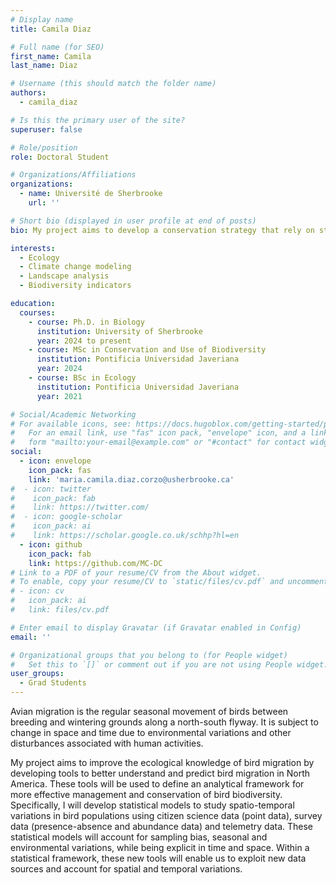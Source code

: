 ```yaml
---
# Display name
title: Camila Diaz

# Full name (for SEO)
first_name: Camila
last_name: Diaz

# Username (this should match the folder name)
authors:
  - camila_diaz

# Is this the primary user of the site?
superuser: false

# Role/position
role: Doctoral Student

# Organizations/Affiliations
organizations:
  - name: Université de Sherbrooke
    url: ''

# Short bio (displayed in user profile at end of posts)
bio: My project aims to develop a conservation strategy that rely on state-of-the-art models that integrate biodiversity data from many sources.

interests:
  - Ecology
  - Climate change modeling
  - Landscape analysis 
  - Biodiversity indicators

education:
  courses:
    - course: Ph.D. in Biology
      institution: University of Sherbrooke
      year: 2024 to present
    - course: MSc in Conservation and Use of Biodiversity 
      institution: Pontificia Universidad Javeriana
      year: 2024
    - course: BSc in Ecology 
      institution: Pontificia Universidad Javeriana
      year: 2021

# Social/Academic Networking
# For available icons, see: https://docs.hugoblox.com/getting-started/page-builder/#icons
#   For an email link, use "fas" icon pack, "envelope" icon, and a link in the
#   form "mailto:your-email@example.com" or "#contact" for contact widget.
social:
  - icon: envelope
    icon_pack: fas
    link: 'maria.camila.diaz.corzo@usherbrooke.ca'
#  - icon: twitter
#    icon_pack: fab
#    link: https://twitter.com/
#  - icon: google-scholar
#    icon_pack: ai
#    link: https://scholar.google.co.uk/schhp?hl=en
  - icon: github
    icon_pack: fab
    link: https://github.com/MC-DC
# Link to a PDF of your resume/CV from the About widget.
# To enable, copy your resume/CV to `static/files/cv.pdf` and uncomment the lines below.
# - icon: cv
#   icon_pack: ai
#   link: files/cv.pdf

# Enter email to display Gravatar (if Gravatar enabled in Config)
email: ''

# Organizational groups that you belong to (for People widget)
#   Set this to `[]` or comment out if you are not using People widget.
user_groups:
  - Grad Students
---
```


Avian migration is the regular seasonal movement of birds between breeding and wintering grounds along a north-south flyway. It is subject to change in space and time due to environmental variations and other disturbances associated with human activities.

My project aims to improve the ecological knowledge of bird migration by developing tools to better understand and predict bird migration in North America. These tools will be used to define an analytical framework for more effective management and conservation of bird biodiversity. Specifically, I will develop statistical models to study spatio-temporal variations in bird populations using citizen science data (point data), survey data (presence-absence and abundance data) and telemetry data. These statistical models will account for sampling bias, seasonal and environmental variations, while being explicit in time and space. Within a statistical framework, these new tools will enable us to exploit new data sources and account for spatial and temporal variations.
